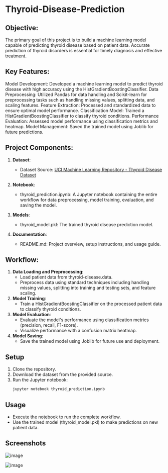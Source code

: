 # Thyroid-Disease-Prediction

## Objective:
The primary goal of this project is to build a machine learning model capable of predicting thyroid disease based on patient data. Accurate prediction of thyroid disorders is essential for timely diagnosis and effective treatment.

## Key Features:
Model Development: Developed a machine learning model to predict thyroid disease with high accuracy using the HistGradientBoostingClassifier.
Data Preprocessing: Utilized Pandas for data handling and Scikit-learn for preprocessing tasks such as handling missing values, splitting data, and scaling features.
Feature Extraction: Processed and standardized data to ensure optimal model performance.
Classification Model: Trained a HistGradientBoostingClassifier to classify thyroid conditions.
Performance Evaluation: Assessed model performance using classification metrics and heatmap.
Model Management: Saved the trained model using Joblib for future predictions.

## Project Components:

1. **Dataset**:
    - Dataset Source: [UCI Machine Learning Repository - Thyroid Disease Dataset](https://archive.ics.uci.edu/ml/machine-learning-databases/thyroid-disease/new-thyroid.data)

2. **Notebook**:
    - thyroid_prediction.ipynb: A Jupyter notebook containing the entire workflow for data preprocessing, model training, evaluation, and saving the model.
    
3. **Models**:
    - thyroid_model.pkl: The trained thyroid disease prediction model.

4. **Documentation**:
    - README.md: Project overview, setup instructions, and usage guide.

## Workflow:

1. **Data Loading and Preprocessing**:
    - Load patient data from thyroid-disease.data.
    - Preprocess data using standard techniques including handling missing values, splitting into training and testing sets, and feature scaling.
2. **Model Training**:
    - Train a HistGradientBoostingClassifier on the processed patient data to classify thyroid conditions.
3. **Model Evaluation**:
    - Evaluate the model's performance using classification metrics (precision, recall, F1-score).
    - Visualize performance with a confusion matrix heatmap.
4. **Model Saving**:
    - Save the trained model using Joblib for future use and deployment.

## Setup

1. Clone the repository.
2. Download the dataset from the provided source.
3. Run the Jupyter notebook:
    ```bash
    jupyter notebook thyroid_prediction.ipynb
    ```

## Usage
- Execute the notebook to run the complete workflow.
- Use the trained model (thyroid_model.pkl) to make predictions on new patient data.

## Screenshots
![image](https://github.com/user-attachments/assets/8cce27b4-5dad-43d5-8b79-34bcbfea783c)

![image](https://github.com/user-attachments/assets/c1320a76-dd32-48f1-adac-eb21ea003645)

